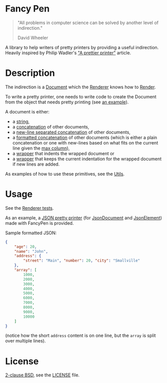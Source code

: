 # Fancy Pen

> "All problems in computer science can be solved by another level of indirection."
> 
> David Wheeler

A library to help writers of pretty printers by providing a useful indirection. Heavily inspired by
Philip Wadler's ["A prettier printer"](http://homepages.inf.ed.ac.uk/wadler/papers/prettier/prettier.pdf) article.

# Description

The indirection is a [Document](https://github.com/mbrezu/FancyPen/blob/8bf9a226c32a32112101f88fed373603c8c0954d/FancyPen/Document.cs) which the [Renderer](https://github.com/mbrezu/FancyPen/blob/master/FancyPen/Renderer.cs) knows how to [Render](https://github.com/mbrezu/FancyPen/blob/master/FancyPen/Renderer.cs#L20).

To write a pretty printer, one needs to write code to create the Document from the
object that needs pretty printing (see [an example](https://github.com/mbrezu/FancyPen/blob/master/FancyPen.Json/PrettyPrinter.cs)).

A document is either:

 * a [string](https://github.com/mbrezu/FancyPen/blob/8bf9a226c32a32112101f88fed373603c8c0954d/FancyPen/Document.cs#L28),
 * a [concatenation](https://github.com/mbrezu/FancyPen/blob/8bf9a226c32a32112101f88fed373603c8c0954d/FancyPen/Document.cs#L30) of other documents,
 * a [new-line separated concatenation](https://github.com/mbrezu/FancyPen/blob/8bf9a226c32a32112101f88fed373603c8c0954d/FancyPen/Document.cs#L32) of other documents,
 * a [formatted concatenation](https://github.com/mbrezu/FancyPen/blob/8bf9a226c32a32112101f88fed373603c8c0954d/FancyPen/Document.cs#L36) of other documents (which is either a plain concatenation or one with new-lines based on what fits on the current line given the [max column](https://github.com/mbrezu/FancyPen/blob/8bf9a226c32a32112101f88fed373603c8c0954d/FancyPen/Renderer.cs#L15)),
 * a [wrapper](https://github.com/mbrezu/FancyPen/blob/8bf9a226c32a32112101f88fed373603c8c0954d/FancyPen/Document.cs#L34) that indents the wrapped document or
 * a [wrapper](https://github.com/mbrezu/FancyPen/blob/8bf9a226c32a32112101f88fed373603c8c0954d/FancyPen/Document.cs#L38) that keeps the current indentation for the wrapped document if new lines are added.

As examples of how to use these primitives, see the [Utils](https://github.com/mbrezu/FancyPen/blob/master/FancyPen/Utils.cs).

# Usage

See the [Renderer tests](https://github.com/mbrezu/FancyPen/blob/master/FancyPen.Json/PrettyPrinter.cs).

As an example, a [JSON pretty printer](https://github.com/mbrezu/FancyPen/blob/master/FancyPen.Json/PrettyPrinter.cs) (for [JsonDocument](https://docs.microsoft.com/en-us/dotnet/api/system.text.json.jsondocument?view=net-5.0) and [JsonElement](https://docs.microsoft.com/en-us/dotnet/api/system.text.json.jsonelement)) made with FancyPen is provided.

Sample formatted JSON:

```json
{
    "age": 20,
    "name": "John",
    "address": {
        "street": "Main", "number": 20, "city": "Smallville"
    },
    "array": [
        1000,
        2000,
        3000,
        4000,
        5000,
        6000,
        7000,
        8000,
        9000,
        10000
    ]
}
```

(notice how the short `address` content is on one line, but the `array` is split over multiple lines).

# License

[2-clause BSD](https://en.wikipedia.org/wiki/BSD_licenses#2-clause_license_.28.22Simplified_BSD_License.22_or_.22FreeBSD_License.22.29), see the [LICENSE](./LICENSE) file.
